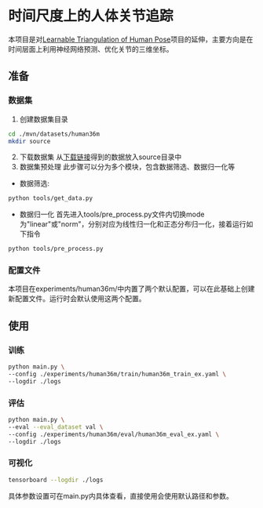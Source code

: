 # 时间尺度上的人体关节追踪

本项目是对[Learnable Triangulation of Human Pose](https://github.com/karfly/learnable-triangulation-pytorch)项目的延伸，主要方向是在时间层面上利用神经网络预测、优化关节的三维坐标。

## 准备
### 数据集
1. 创建数据集目录
```bash
cd ./mvn/datasets/human36m
mkdir source
```
2. 下载数据集
从[下载链接](https://pan.baidu.com/s/1GVhjnypsxgOGXiK8uMSp9A?pwd=8g22)得到的数据放入source目录中
3. 数据集预处理
此步骤可以分为多个模块，包含数据筛选、数据归一化等
* 数据筛选:
```bash
python tools/get_data.py
```
* 数据归一化
首先进入tools/pre_process.py文件内切换mode为"linear"或"norm"，分别对应为线性归一化和正态分布归一化，接着运行如下指令
```bash
python tools/pre_process.py
```

### 配置文件
本项目在experiments/human36m/中内置了两个默认配置，可以在此基础上创建新配置文件。运行时会默认使用这两个配置。

## 使用
### 训练

```bash
python main.py \
--config ./experiments/human36m/train/human36m_train_ex.yaml \
--logdir ./logs
```

### 评估

```bash
python main.py \
--eval --eval_dataset val \
--config ./experiments/human36m/eval/human36m_eval_ex.yaml \
--logdir ./logs
```

### 可视化
```bash
tensorboard --logdir ./logs
```

具体参数设置可在main.py内具体查看，直接使用会使用默认路径和参数。